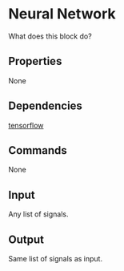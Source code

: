 Neural Network
===========

What does this block do?

Properties
--------------
None

Dependencies
----------------
[tensorflow](https://github.com/tensorflow/tensorflow)

Commands
----------------
None

Input
-------
Any list of signals.

Output
---------
Same list of signals as input.
